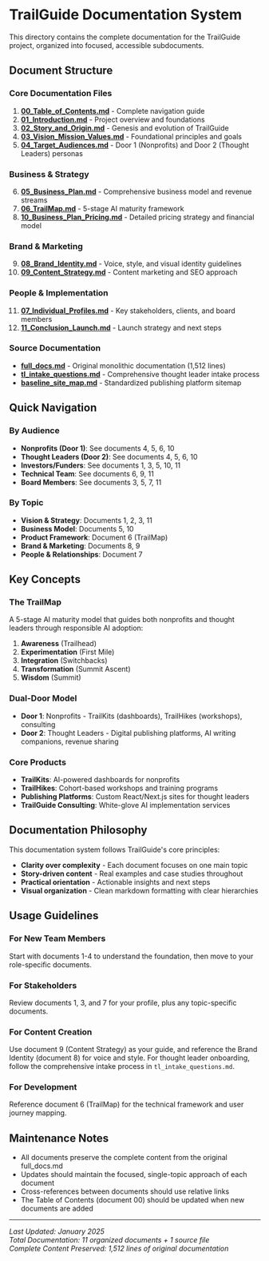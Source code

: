 # TrailGuide Documentation System

This directory contains the complete documentation for the TrailGuide project, organized into focused, accessible subdocuments.

## Document Structure

### Core Documentation Files

1. **[00_Table_of_Contents.md](00_Table_of_Contents.md)** - Complete navigation guide
2. **[01_Introduction.md](01_Introduction.md)** - Project overview and foundations
3. **[02_Story_and_Origin.md](02_Story_and_Origin.md)** - Genesis and evolution of TrailGuide
4. **[03_Vision_Mission_Values.md](03_Vision_Mission_Values.md)** - Foundational principles and goals
5. **[04_Target_Audiences.md](04_Target_Audiences.md)** - Door 1 (Nonprofits) and Door 2 (Thought Leaders) personas

### Business & Strategy
6. **[05_Business_Plan.md](05_Business_Plan.md)** - Comprehensive business model and revenue streams
7. **[06_TrailMap.md](06_TrailMap.md)** - 5-stage AI maturity framework
8. **[10_Business_Plan_Pricing.md](10_Business_Plan_Pricing.md)** - Detailed pricing strategy and financial model

### Brand & Marketing
9. **[08_Brand_Identity.md](08_Brand_Identity.md)** - Voice, style, and visual identity guidelines
10. **[09_Content_Strategy.md](09_Content_Strategy.md)** - Content marketing and SEO approach

### People & Implementation
11. **[07_Individual_Profiles.md](07_Individual_Profiles.md)** - Key stakeholders, clients, and board members
12. **[11_Conclusion_Launch.md](11_Conclusion_Launch.md)** - Launch strategy and next steps

### Source Documentation
- **[full_docs.md](full_docs.md)** - Original monolithic documentation (1,512 lines)
- **[tl_intake_questions.md](tl_intake_questions.md)** - Comprehensive thought leader intake process
- **[baseline_site_map.md](baseline_site_map.md)** - Standardized publishing platform sitemap

## Quick Navigation

### By Audience
- **Nonprofits (Door 1)**: See documents 4, 5, 6, 10
- **Thought Leaders (Door 2)**: See documents 4, 5, 6, 10
- **Investors/Funders**: See documents 1, 3, 5, 10, 11
- **Technical Team**: See documents 6, 9, 11
- **Board Members**: See documents 3, 5, 7, 11

### By Topic
- **Vision & Strategy**: Documents 1, 2, 3, 11
- **Business Model**: Documents 5, 10
- **Product Framework**: Document 6 (TrailMap)
- **Brand & Marketing**: Documents 8, 9
- **People & Relationships**: Document 7

## Key Concepts

### The TrailMap
A 5-stage AI maturity model that guides both nonprofits and thought leaders through responsible AI adoption:
1. **Awareness** (Trailhead)
2. **Experimentation** (First Mile)
3. **Integration** (Switchbacks)
4. **Transformation** (Summit Ascent)
5. **Wisdom** (Summit)

### Dual-Door Model
- **Door 1**: Nonprofits - TrailKits (dashboards), TrailHikes (workshops), consulting
- **Door 2**: Thought Leaders - Digital publishing platforms, AI writing companions, revenue sharing

### Core Products
- **TrailKits**: AI-powered dashboards for nonprofits
- **TrailHikes**: Cohort-based workshops and training programs
- **Publishing Platforms**: Custom React/Next.js sites for thought leaders
- **TrailGuide Consulting**: White-glove AI implementation services

## Documentation Philosophy

This documentation system follows TrailGuide's core principles:
- **Clarity over complexity** - Each document focuses on one main topic
- **Story-driven content** - Real examples and case studies throughout
- **Practical orientation** - Actionable insights and next steps
- **Visual organization** - Clean markdown formatting with clear hierarchies

## Usage Guidelines

### For New Team Members
Start with documents 1-4 to understand the foundation, then move to your role-specific documents.

### For Stakeholders
Review documents 1, 3, and 7 for your profile, plus any topic-specific documents.

### For Content Creation
Use document 9 (Content Strategy) as your guide, and reference the Brand Identity (document 8) for voice and style. For thought leader onboarding, follow the comprehensive intake process in `tl_intake_questions.md`.

### For Development
Reference document 6 (TrailMap) for the technical framework and user journey mapping.

## Maintenance Notes

- All documents preserve the complete content from the original full_docs.md
- Updates should maintain the focused, single-topic approach of each document
- Cross-references between documents should use relative links
- The Table of Contents (document 00) should be updated when new documents are added

---

*Last Updated: January 2025*  
*Total Documentation: 11 organized documents + 1 source file*  
*Complete Content Preserved: 1,512 lines of original documentation*
